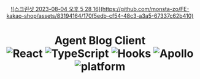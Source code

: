 <p align="center" >
<a href="#" align="center"> ![스크린샷 2023-08-04 오후 5 28 16](https://github.com/monsta-zo/FE-kakao-shop/assets/83194164/170f5edb-cf54-48c3-a3a5-67337c62b410)
</a>
</p>
<h1 align="center">
  Agent Blog Client </br>  <img alt="React" src="https://img.shields.io/badge/React-16.9.34-red.svg"> <img alt="TypeScript" src="https://img.shields.io/badge/TypeScript-3.7.5-blue.svg"> <img alt="Hooks" src="https://img.shields.io/badge/Hooks-0.5.0-blueviolet.svg"> <img alt="Apollo" src="https://img.shields.io/badge/React_Apollo-3.1.5-green.svg"> <img alt="platform" src="https://img.shields.io/badge/platform-Web-orange.svg">
</h1>

